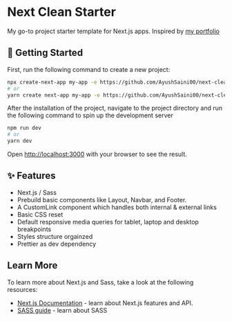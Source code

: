 # Next Clean Starter

My go-to project starter template for Next.js apps. Inspired by [my portfolio](https://ayushsaini.com)

## 🚀 Getting Started

First, run the following command to create a new project:

```bash
npx create-next-app my-app -e https://github.com/AyushSaini00/next-clean-starter
# or
yarn create next-app my-app -e https://github.com/AyushSaini00/next-clean-starter
```

After the installation of the project, navigate to the project directory and run the following command to spin up the development server

```bash
npm run dev
# or
yarn dev
```

Open [http://localhost:3000](http://localhost:3000) with your browser to see the result.

## ✨ Features

- Next.js / Sass
- Prebuild basic components like Layout, Navbar, and Footer.
- A CustomLink component which handles both internal & external links
- Basic CSS reset
- Default responsive media queries for tablet, laptop and desktop breakpoints
- Styles structure orgainzed
- Prettier as dev dependency

## Learn More

To learn more about Next.js and Sass, take a look at the following resources:

- [Next.js Documentation](https://nextjs.org/docs) - learn about Next.js features and API.
- [SASS guide](https://sass-lang.com/guide) - learn about SASS
